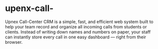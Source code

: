 # upenx-call-
Upnex Call-Center CRM is a simple, fast, and efficient web system built to help your team record and organize all incoming calls from students or clients. Instead of writing down names and numbers on paper, your staff can instantly store every call in one easy dashboard — right from their browser.
